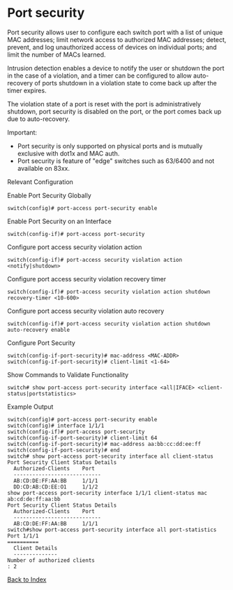 # Port security 

Port security allows user to configure each switch port with a list of unique MAC addresses; limit network access to authorized MAC addresses; detect, prevent, and log unauthorized access of devices on individual ports; and limit the number of MACs learned. 

Intrusion detection enables a device to notify the user or shutdown the port in the case of a violation, and a timer can be configured to allow auto-recovery of ports shutdown in a violation state to come back up after the timer expires. 

The violation state of a port is reset with the port is administratively shutdown, port security is disabled on the port, or the port comes back up due to auto-recovery. 

Important:

* Port security is only supported on physical ports and is mutually exclusive with dot1x and MAC auth.
* Port security is feature of "edge" switches such as 63/6400 and not available on 83xx.

Relevant Configuration 

Enable Port Security Globally 

```
switch(config)# port-access port-security enable
```

Enable Port Security on an Interface 

```
switch(config-if)# port-access port-security
```

Configure port access security violation action 

```
switch(config-if)# port-access security violation action <notify|shutdown>
```

Configure port access security violation recovery timer 

```
switch(config-if)# port-access security violation action shutdown recovery-timer <10-600>
```

Configure port access security violation auto recovery 

```
switch(config-if)# port-access security violation action shutdown auto-recovery enable
```

Configure Port Security 

```
switch(config-if-port-security)# mac-address <MAC-ADDR>
switch(config-if-port-security)# client-limit <1-64>
```

Show Commands to Validate Functionality 

```
switch# show port-access port-security interface <all|IFACE> <client-status|portstatistics>
```

Example Output 

```
switch(config)# port-access port-security enable
switch(config)# interface 1/1/1
switch(config-if)# port-access port-security
switch(config-if-port-security)# client-limit 64
switch(config-if-port-security)# mac-address aa:bb:cc:dd:ee:ff
switch(config-if-port-security)# end
switch# show port-access port-security interface all client-status
Port Security Client Status Details
  Authorized-Clients    Port
  ----------------------------
  AB:CD:DE:FF:AA:BB     1/1/1
  DD:CD:AB:CD:EE:O1     1/1/2
show port-access port-security interface 1/1/1 client-status mac ab:cd:de:ff:aa:bb
Port Security Client Status Details
  Authorized-Clients    Port
  ----------------------------
  AB:CD:DE:FF:AA:BB     1/1/1
switch#show port-access port-security interface all port-statistics
Port 1/1/1
==========
  Client Details
  --------------
Number of authorized clients
: 2 
```

[Back to Index](./index.md)